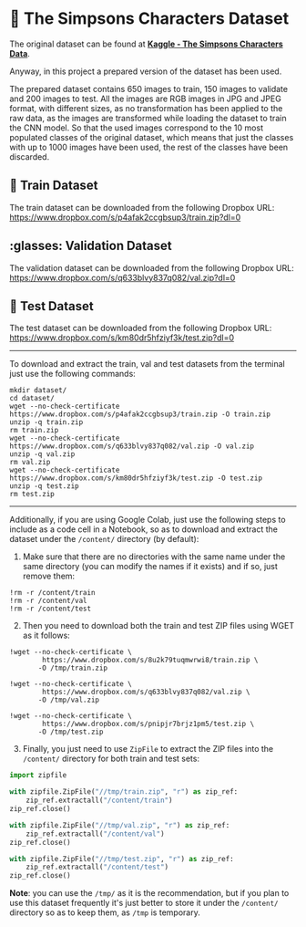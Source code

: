 # :open_file_folder: The Simpsons Characters Dataset

The original dataset can be found at [__Kaggle - The Simpsons Characters Data__](https://www.kaggle.com/alexattia/the-simpsons-characters-dataset).

Anyway, in this project a prepared version of the dataset has been used.

The prepared dataset contains 650 images to train, 150 images to validate and 200 images to test.
All the images are RGB images in JPG and JPEG format, with different sizes, as no transformation
has been applied to the raw data, as the images are transformed while loading the dataset to train
the CNN model. So that the used images correspond to the 10 most populated classes of the original
dataset, which means that just the classes with up to 1000 images have been used, the rest of the
classes have been discarded.

## :mechanical_arm: Train Dataset

The train dataset can be downloaded from the following Dropbox URL: https://www.dropbox.com/s/p4afak2ccgbsup3/train.zip?dl=0

## :glasses: Validation Dataset

The validation dataset can be downloaded from the following Dropbox URL: https://www.dropbox.com/s/q633blvy837q082/val.zip?dl=0

## :test_tube: Test Dataset

The test dataset can be downloaded from the following Dropbox URL: https://www.dropbox.com/s/km80dr5hfziyf3k/test.zip?dl=0

---

To download and extract the train, val and test datasets from the terminal just use the following commands:

```
mkdir dataset/
cd dataset/
wget --no-check-certificate https://www.dropbox.com/s/p4afak2ccgbsup3/train.zip -O train.zip
unzip -q train.zip
rm train.zip
wget --no-check-certificate https://www.dropbox.com/s/q633blvy837q082/val.zip -O val.zip
unzip -q val.zip
rm val.zip
wget --no-check-certificate https://www.dropbox.com/s/km80dr5hfziyf3k/test.zip -O test.zip
unzip -q test.zip
rm test.zip
```

---

Additionally, if you are using Google Colab, just use the following steps to include as a code cell in a
Notebook, so as to download and extract the dataset under the `/content/` directory (by default):

1. Make sure that there are no directories with the same name under the same directory (you can 
modify the names if it exists) and if so, just remove them:

```
!rm -r /content/train
!rm -r /content/val
!rm -r /content/test
```

2. Then you need to download both the train and test ZIP files using WGET as it follows:

```
!wget --no-check-certificate \
        https://www.dropbox.com/s/8u2k79tuqmwrwi8/train.zip \
       -O /tmp/train.zip

!wget --no-check-certificate \
        https://www.dropbox.com/s/q633blvy837q082/val.zip \
       -O /tmp/val.zip

!wget --no-check-certificate \
        https://www.dropbox.com/s/pnipjr7brjz1pm5/test.zip \
       -O /tmp/test.zip
```

3. Finally, you just need to use `ZipFile` to extract the ZIP files into the `/content/` directory for both train and test sets:

```python
import zipfile

with zipfile.ZipFile("//tmp/train.zip", "r") as zip_ref:
    zip_ref.extractall("/content/train")
zip_ref.close()

with zipfile.ZipFile("//tmp/val.zip", "r") as zip_ref:
    zip_ref.extractall("/content/val")
zip_ref.close()

with zipfile.ZipFile("//tmp/test.zip", "r") as zip_ref:
    zip_ref.extractall("/content/test")
zip_ref.close()
```

__Note__: you can use the `/tmp/` as it is the recommendation, but if you plan to use this dataset 
frequently it's just better to store it under the `/content/` directory so as to keep them, as `/tmp` is temporary.
